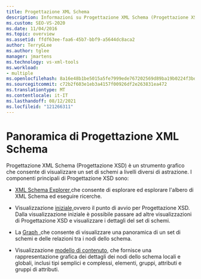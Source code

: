 ```yaml
---
title: Progettazione XML Schema
description: Informazioni su Progettazione XML Schema (Progettazione XSD) in Visual Studio, uno strumento grafico che consente di visualizzare un set di schemi a diversi livelli di astrazione.
ms.custom: SEO-VS-2020
ms.date: 11/04/2016
ms.topic: overview
ms.assetid: ffdf63ee-faa6-45b7-bbf9-a5644dc8aca2
author: TerryGLee
ms.author: tglee
manager: jmartens
ms.technology: vs-xml-tools
ms.workload:
- multiple
ms.openlocfilehash: 8a16e48b1be5015a5fe7999ede767202569d89ba19b0224f3bd193b211af45f5
ms.sourcegitcommit: c72b2f603e1eb3a4157f00926df2e263831ea472
ms.translationtype: MT
ms.contentlocale: it-IT
ms.lasthandoff: 08/12/2021
ms.locfileid: "121266311"
---
```

# <a name="xml-schema-designer-overview"></a>Panoramica di Progettazione XML Schema

Progettazione XML Schema (Progettazione XSD) è un strumento grafico che consente di visualizzare un set di schemi a livelli diversi di astrazione. I componenti principali di Progettazione XSD sono:

- [XML Schema Explorer,](../xml-tools/xml-schema-explorer.md)che consente di esplorare ed esplorare l'albero di XML Schema ed eseguire ricerche.

- Visualizzazione [iniziale,](../xml-tools/start-view.md)ovvero il punto di avvio per Progettazione XSD. Dalla visualizzazione iniziale è possibile passare ad altre visualizzazioni di Progettazione XSD e visualizzare i dettagli del set di schemi.

- La [Graph ,](../xml-tools/graph-view.md)che consente di visualizzare una panoramica di un set di schemi e delle relazioni tra i nodi dello schema.

- Visualizzazione [modello di contenuto](../xml-tools/content-model-view.md), che fornisce una rappresentazione grafica dei dettagli dei nodi dello schema locali e globali, inclusi tipi semplici e complessi, elementi, gruppi, attributi e gruppi di attributi.
